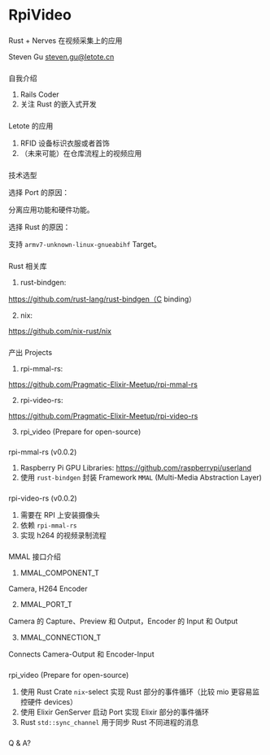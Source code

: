 # RpiVideo

###

Rust + Nerves 在视频采集上的应用

Steven Gu
steven.gu@letote.cn

###

自我介绍

1. Rails Coder
2. 关注 Rust 的嵌入式开发

###

Letote 的应用

1. RFID 设备标识衣服或者首饰
2. （未来可能）在仓库流程上的视频应用

###

技术选型

选择 Port 的原因：

分离应用功能和硬件功能。

选择 Rust 的原因：

支持 `armv7-unknown-linux-gnueabihf` Target。

###

Rust 相关库

1. rust-bindgen:

https://github.com/rust-lang/rust-bindgen（C binding）

2. nix:

https://github.com/nix-rust/nix

###

产出 Projects

1. rpi-mmal-rs:

https://github.com/Pragmatic-Elixir-Meetup/rpi-mmal-rs

2. rpi-video-rs:

https://github.com/Pragmatic-Elixir-Meetup/rpi-video-rs

3. rpi_video (Prepare for open-source)

###

rpi-mmal-rs (v0.0.2)

1. Raspberry Pi GPU Libraries: https://github.com/raspberrypi/userland
2. 使用 `rust-bindgen` 封装 Framework `MMAL` (Multi-Media Abstraction Layer)

###

rpi-video-rs (v0.0.2)

1. 需要在 RPI 上安装摄像头
2. 依赖 `rpi-mmal-rs`
3. 实现 h264 的视频录制流程

###

MMAL 接口介绍

1. MMAL_COMPONENT_T

Camera, H264 Encoder

2. MMAL_PORT_T

Camera 的 Capture、Preview 和 Output，Encoder 的 Input 和 Output

3. MMAL_CONNECTION_T

Connects Camera-Output 和 Encoder-Input

###

rpi_video (Prepare for open-source)

1. 使用 Rust Crate `nix`-select 实现 Rust 部分的事件循环（比较 mio 更容易监控硬件 devices）
1. 使用 Elixir GenServer 启动 Port 实现 Elixir 部分的事件循环
3. Rust `std::sync_channel` 用于同步 Rust 不同进程的消息

###

Q & A?
